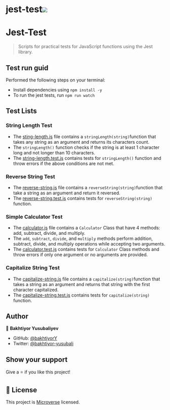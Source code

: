 # jest-test![](https://img.shields.io/badge/Microverse-blueviolet)

#  Jest-Test

> Scripts for practical tests for JavaScript functions using the Jest library.

## Test run guid
Performed the following steps on your terminal:
- Install dependencies using `npm install -y`
- To run the jest tests, run `npm run watch`

## Test Lists
### String Length Test
- The [sting-length.js](string-length.js) file contains a `stringLength(string)`function that takes any string as an argument and returns its characters count.
- The `stringLength()` function checks if the string is at least 1 character long and not longer than 10 characters.
- The [string-length.test.js](string-length.test.js) contains tests for `stringLength()` function and throw errors if the above conditions are not met.

### Reverse String Test
- The [reverse-string.js](reverse-string.js) file contains a `reverseString(string)`function that take a string as an argument and return it reversed.
- The [reverse-string.test.js](reverse-string.test.js) contains tests for `reverseString(string)` function.

### Simple Calculator Test
- The [calculator.js](calculator.js) file contains a `Calculator` Class that have 4 methods: add, subtract, divide, and multiply.
- The `add`, `subtract`, `divide`, and `multiply` methods perform addition, subtract, divide, and multiply operations while accepting two arguments. 
- The [calculator.test.js](calculator.test.js) contains tests for `Calculator` Class methods and throw errors if only one argument or no arguments are provided.

### Capitalize String Test
- The [capitalize-string.js](capitalize-string.js) file contains a `capitalize(string)`function that takes a string as an argument and returns that string with the first character capitalized.
- The [capitalize-string.test.js](capitalize-string.test.js) contains tests for `capitalize(string)` function.

## Author
👤 **Bakhtiyor Yusubaliyev**
- GitHub: [@bakhtiyorY](https://github.com/githubhandle)
- Twitter: [@bakhtiyor-yusubali](https://twitter.com/twitterhandle)

## Show your support

Give a ⭐️ if you like this project!

## 📝 License

This project is [Microverse](https://www.microverse.org/) licensed.
